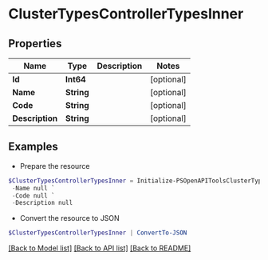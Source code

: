 # ClusterTypesControllerTypesInner
## Properties

Name | Type | Description | Notes
------------ | ------------- | ------------- | -------------
**Id** | **Int64** |  | [optional] 
**Name** | **String** |  | [optional] 
**Code** | **String** |  | [optional] 
**Description** | **String** |  | [optional] 

## Examples

- Prepare the resource
```powershell
$ClusterTypesControllerTypesInner = Initialize-PSOpenAPIToolsClusterTypesControllerTypesInner  -Id null `
 -Name null `
 -Code null `
 -Description null
```

- Convert the resource to JSON
```powershell
$ClusterTypesControllerTypesInner | ConvertTo-JSON
```

[[Back to Model list]](../README.md#documentation-for-models) [[Back to API list]](../README.md#documentation-for-api-endpoints) [[Back to README]](../README.md)

